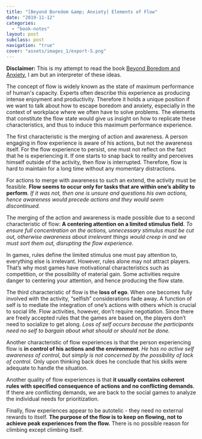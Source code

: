 ```yaml
---
title: "[Beyond Boredom &amp; Anxiety] Elements of Flow"
date: "2019-11-12"
categories:
  - "book-notes"
layout: post
subclass: post
navigation: "true"
cover: "assets/images_1/export-5.png"
---
```


**Disclaimer:** This is my attempt to read the book [Beyond Boredom and Anxiety](https://www.amazon.com/Beyond-Boredom-Anxiety-Experiencing-Flow/dp/0787951404), I am but an interpreter of these ideas.

The concept of flow is widely known as the state of maximum performance of human's capacity. Experts often describe this experience as producing intense enjoyment and productivity. Therefore it holds a unique position if we want to talk about how to escape boredom and anxiety, especially in the context of workplace where we often have to solve problems. The elements that constitute the flow state would give us insight on how to replicate these characteristics, and thus to induce this maximum performance experience.

The first characteristic is the merging of action and awareness. A person engaging in flow experience is aware of his actions, but not the awareness itself. For the flow experience to persist, one must not reflect on the fact that he is experiencing it. If one starts to snap back to reality and perceives himself outside of the activity, then flow is interrupted. Therefore, flow is hard to maintain for a long time without any momentary distractions.

For actions to merge with awareness to such an extend, the activity must be feasible. **Flow seems to occur only for tasks that are within one’s ability to perform**. _If it was not, then one is unsure and questions his own actions, hence awareness would precede actions and they would seem discontinued._

The merging of the action and awareness is made possible due to a second characteristic of flow: **A centering attention on a limited stimulus field**. _To ensure full concentration on the actions, unnecessary stimulus must be cut out, otherwise awareness about irrelevant things would creep in and we must sort them out, disrupting the flow experience._

In games, rules define the limited stimulus one must pay attention to, everything else is irrelevant. However, rules alone may not attract players. That’s why most games have motivational characteristics such as competition, or the possibility of material gain. Some activities require danger to centering your attention, and hence producing the flow state.

The third characteristic of flow is the **loss of ego**. When one becomes fully involved with the activity, “selfish” considerations fade away. A function of self is to mediate the integration of one’s actions with others which is crucial to social life. Flow activities, however, don’t require negotiation. Since there are freely accepted rules that the games are based on, the players don’t need to socialize to get along. _Loss of self occurs because the participants need no self to bargain about what should or should not be done._

Another characteristic of flow experiences is that the person experiencing flow is **in control of his actions and the environment**. _He has no active self awareness of control, but simply is not concerned by the possibility of lack of control._ Only upon thinking back does he conclude that his skills were adequate to handle the situation.

Another quality of flow experiences is that **it usually contains coherent rules with specified consequence of actions and no conflicting demands**. If there are conflicting demands, we are back to the social games to analyze the individual needs for prioritization.

Finally, flow experiences appear to be autotelic - they need no external rewards to itself. **The purpose of the flow is to keep on flowing, not to achieve peak experiences from the flow.** There is no possible reason for climbing except climbing itself.
